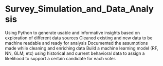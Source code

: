 # Survey_Simulation_and_Data_Analysis

Using Python to generate usable and informative insights based on exploration of different data sources
Cleaned existing and new data to be machine readable and ready for analysis
Documented the assumptions made while cleaning and enriching data
Build a machine learning model (RF, NN, GLM, etc) using historical and current behavioral data to assign a likelihood to support a certain candidate for each voter.  
